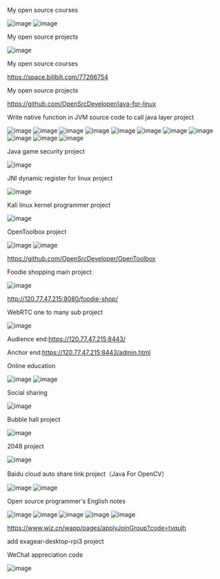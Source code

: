 My open source courses

![image](https://gitee.com/opensourcedeveloper/java-for-linux/raw/master/image/bilibili.jpg)
![image](https://gitee.com/opensourcedeveloper/java-for-linux/raw/master/image/OpenCourse.jpeg)

My open source projects

![image](https://gitee.com/opensourcedeveloper/java-for-linux/raw/master/image/OpenProject.jpeg)

My open source courses

<https://space.bilibili.com/77266754>

My open source projects

<https://github.com/OpenSrcDeveloper/java-for-linux>

Write native function in JVM source code to call java layer project

![image](https://gitee.com/opensourcedeveloper/java-for-linux/raw/master/image/jvm-library-extend-01.png)
![image](https://gitee.com/opensourcedeveloper/java-for-linux/raw/master/image/jvm-library-extend-02.png)
![image](https://gitee.com/opensourcedeveloper/java-for-linux/raw/master/image/jvm-library-extend-03.png)
![image](https://gitee.com/opensourcedeveloper/java-for-linux/raw/master/image/jvm-library-extend-04.png)
![image](https://gitee.com/opensourcedeveloper/java-for-linux/raw/master/image/jvm-library-extend-05.png)
![image](https://gitee.com/opensourcedeveloper/java-for-linux/raw/master/image/jvm-library-extend-06.png)
![image](https://gitee.com/opensourcedeveloper/java-for-linux/raw/master/image/jvm-library-extend-07.png)
![image](https://gitee.com/opensourcedeveloper/java-for-linux/raw/master/image/jvm-library-extend-08.png)
![image](https://gitee.com/opensourcedeveloper/java-for-linux/raw/master/image/jvm-library-extend-09.png)
![image](https://gitee.com/opensourcedeveloper/java-for-linux/raw/master/image/jvm-library-extend-10.png)
![image](https://gitee.com/opensourcedeveloper/java-for-linux/raw/master/image/jvm-library-extend-11.png)

Java game security project

![image](https://gitee.com/opensourcedeveloper/java-for-linux/raw/master/image/java-game-security.png)

JNI dynamic register for linux project

![image](https://gitee.com/opensourcedeveloper/java-for-linux/raw/master/image/jni-dynamic-register-for-linux.png)

Kali linux kernel programmer project

![image](https://gitee.com/opensourcedeveloper/java-for-linux/raw/master/image/kali-linux-kernel-programmer.png)

OpenToolbox project

![image](https://gitee.com/opensourcedeveloper/java-for-linux/raw/master/image/OpenToolbox.jpg)
![image](https://gitee.com/opensourcedeveloper/java-for-linux/raw/master/image/OpenToolbox-00.png)

<https://github.com/OpenSrcDeveloper/OpenToolbox>

Foodie shopping main project 

![image](https://gitee.com/opensourcedeveloper/java-for-linux/raw/master/image/FoodieShopping.jpg)

<http://120.77.47.215:8080/foodie-shop/>

WebRTC one to many sub project

![image](https://gitee.com/opensourcedeveloper/java-for-linux/raw/master/image/WebRTC.png)

Audience end:<https://120.77.47.215:8443/>

Anchor end:<https://120.77.47.215:8443/admin.html>

Online education

![image](https://gitee.com/opensourcedeveloper/java-for-linux/raw/master/image/spring-cloud-vue-separation-of-front-end-and-back-end-development-of-enterprise-level-online-video-00.jpg)
![image](https://gitee.com/opensourcedeveloper/java-for-linux/raw/master/image/spring-cloud-vue-separation-of-front-end-and-back-end-development-of-enterprise-level-online-video-01.jpg)

Social sharing

![image](https://gitee.com/opensourcedeveloper/java-for-linux/raw/master/image/spring-cloud-alibaba-microservices-from-entry-to-advanced-00.png)



Bubble hall project

![image](https://gitee.com/opensourcedeveloper/java-for-linux/raw/master/image/bubble-hall.png)

2048 project

![image](https://gitee.com/opensourcedeveloper/java-for-linux/raw/master/image/2048.png)

Baidu cloud auto share link project（Java For OpenCV）

![image](https://gitee.com/opensourcedeveloper/java-for-linux/raw/master/image/baidu-cloud-auto-share-link.png)
![image](https://gitee.com/opensourcedeveloper/java-for-linux/raw/master/image/baidu-cloud-auto-share-link-02.png)

Open source programmer's English notes

![image](https://gitee.com/opensourcedeveloper/java-for-linux/raw/master/image/programmer-for-english-00.png)
![image](https://gitee.com/opensourcedeveloper/java-for-linux/raw/master/image/programmer-for-english-01.png)
![image](https://gitee.com/opensourcedeveloper/java-for-linux/raw/master/image/programmer-for-english-02.png)
![image](https://gitee.com/opensourcedeveloper/java-for-linux/raw/master/image/programmer-for-english-03.png)
![image](https://gitee.com/opensourcedeveloper/java-for-linux/raw/master/image/programmer-for-english-04.png)

<https://www.wiz.cn/wapp/pages/applyJoinGroup?code=tvqujh>

add exagear-desktop-rpi3 project

WeChat appreciation code

![image](https://gitee.com/opensourcedeveloper/java-for-linux/raw/master/image/赞赏码.png)